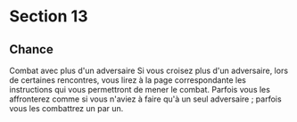 # Section 13

## Chance

Combat avec plus d'un adversaire
Si vous croisez plus d'un adversaire, lors de certaines rencontres, vous lirez à la page correspondante les instructions qui vous permettront de mener le combat.
Parfois vous les affronterez comme si vous n'aviez à faire qu'à un seul adversaire ; parfois vous les combattrez un par un.